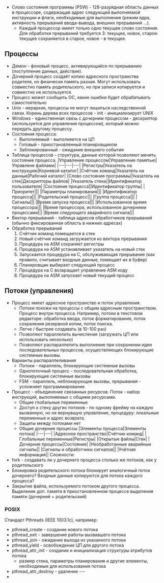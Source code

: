 * Слово состояния программы (PSW) - 128-разрядная область данных в процессоре, содержащая адрес следующей выполняемой инструкции и флаги, необходимые для выполнения (режим ядра, активность прерываний ввода-вывода, внешних прерываний ...).
	* Каждый процессор имеет только одно текущее слово состояния. Для обработки прерываний требуется 3: текущее, новое, старое: текущее сохраняется в старое, новое - в текущее.
## Процессы
* Демон - фоновый процесс, активирующийся по прерыванию (поступление данных, действие).
* Дочерний процесс создаёт копию адресного пространства родителя, но физически память разная. Могут использовать совместно память родительского, но при записи копируется и совместно не используется.
* Процесс может сообщить ОС, какие ошибки будет обрабатывать самостоятельно
* Unix - иерархия, процессы не могут лишиться наследственной связи. Корень дерева всех процессов - init - инициализирует UNIX
* Windows - единственная связь с дочерним процессом - дескриптор (используется для управления процессом), который можно передать другому процессу.
* Состояния процесса:
	* Выполняемый - выполняется на ЦП
	* Готовый - приостановленный планировщиком
	* Заблокированный - ожидание внешнего события
* Таблица процессов - структура, данные которой позволяют менять состояние процесса.
|Управление процессом|Управление памятью|Управлене файлами|
|---|---|---|
|Регистры|Указатель на инструкцию|Корневой каталог|
|Счётчик команд|Указатель на данные|Рабочий каталог|
|Слово состояния программы|Указатель на стек|Дескрипторы файлов|
|Указатель стека||Идентификатор пользователя|
|Состояние процесса||Идентификатор группы|
|Приоритет|||
|Параметры планирования|||
|Идентификатор процесса|||
|Родительский процесс|||
|Группа процесса|||
|Сигналы|||
|Время запуска процесса|||
|Использованное время процессора|||
|Время процессора, использованное дочерними процессами|||
|Время следующего аварийного сигнала|||
* Вектор прерываний - таблица адресов обработчиков прерываний (обычно фиксированная область в нижних адресах)
* Обработка прерываний
	1. Счётчик команд помещается в стек
	2. Новый счётчик команд загружается из вектора прерывания
	3. Процедура на ASM сохраняет регистры
	4. Процедура на ASM устанавливает указатель на новый стек
	5. Запускается процедура на C, обслуживающая прерывание (как правило, считывает входные данные, помещает их в буфер)
	6. Планировщик выбирает следующий процесс
	7. Процедура на C возвращает управление ASM коду
	8. Процедура на ASM запускает новый текущий процесс
## Потоки (управления)
* Процесс имеет адресное пространство и поток управления.
	* Потоки похожи на процессы с общим адресным пространством. Процесс внутри процесса. Например, потоки в текстовом редакторе: обработка ввода, поток форматирования, поток сохранения резервной копии, поток поиска.
	* Легче / быстрее создавать (в 10-100 раз)
	* Позволяют параллелить вычисления (загружать ЦП или использовать несколько)
	* Позволяют распараллелить выполнение при сохранении идеи последовательных процессов, осуществляющих блокирующие системные вызовы.
* Варианты распараллеливания
	* Потоки - параллель, блокирующие системные вызовы
	* Однопоточный процесс - последовательная обработка, блокирующие системные вызовы
	* FSM - параллель, неблокирующие вызовы, прерывания - усложняет программирование
* Процесс - объединение связанных ресурсов. Поток - набор инструкций, выполняемых с общими ресурсами.
	* Общие глобальные переменные
	* Доступ к стеку других потоков - по одному фрейму на каждую вызванную, но не вернувшую управление, процедуру: локальные переменные и адрес возврата.
	* Защиты между потоками нет
	* Общие дочерние процессы
|Элементы процесса|Элементы потока|
|---|---|
|Адресное пространство|Счётчик команд|
|Глобальные переменные|Регистры|
|Открытые файлы|Стек|
|Дочерние процессы|Состояние|
|Необработанные аварийные сигналы||
|Сигналы и обработчики сигналов||
|Учётная информация||
Сложности:
* fork - создавать ли у дочернего процесса столько же потоков, как у родительского
* Блокировка родительского потока блокирует аналогичный поток дочернего? Входные данные копируются для потока каждого процесса?
* Закрытие файла, используемого потоком другого процесса. Выделение доп. памяти в приостановленном процессе выделения памяти (дочерний + родительский)
### POSIX
Стандарт Pthreads (IEEE 1003.1c), например:
* pthread_create - создание нового потока
* pthread_exit - завершение работы вызвавшего потока
* pthread_join - ожидание выхода из указанного потока
* pthread_yield - освобождение ЦП для другого потока
* pthread_attr_init - создание и инициализация структуры атрибутов потока
	* размер стека, параметры планирования и другие элементы, необходимые для использования потока
* pthread_attr_destroy - удаление ---
* 
